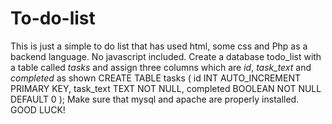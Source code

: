 # To-do-list
This is just a simple to do list that has used html, some css and Php as a backend language. No javascript included.
Create a database todo_list with a table called *tasks* and assign three columns which are *id*, *task_text* and *completed* as shown
CREATE TABLE tasks ( 
    id INT AUTO_INCREMENT PRIMARY KEY,
    task_text TEXT NOT NULL,
    completed BOOLEAN NOT NULL DEFAULT 0
);
Make sure that mysql and apache are properly installed.
GOOD LUCK!

